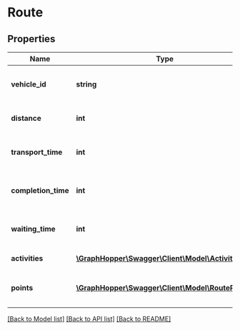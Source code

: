 # Route

## Properties
Name | Type | Description | Notes
------------ | ------------- | ------------- | -------------
**vehicle_id** | **string** | id of vehicle that operates route | [optional] 
**distance** | **int** | distance of route in meter | [optional] 
**transport_time** | **int** | transport time of route in seconds | [optional] 
**completion_time** | **int** | completion time of route in seconds | [optional] 
**waiting_time** | **int** | waiting time of route in seconds | [optional] 
**activities** | [**\GraphHopper\Swagger\Client\Model\Activity[]**](Activity.md) | array of activities | [optional] 
**points** | [**\GraphHopper\Swagger\Client\Model\RoutePoint[]**](RoutePoint.md) | array of route planning points | [optional] 

[[Back to Model list]](../README.md#documentation-for-models) [[Back to API list]](../README.md#documentation-for-api-endpoints) [[Back to README]](../README.md)


